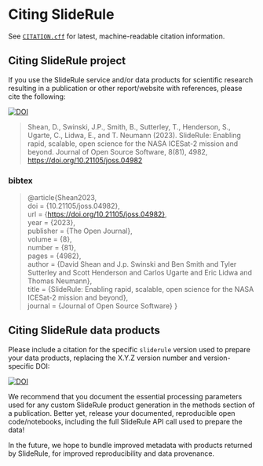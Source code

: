 # Citing SlideRule

See [`CITATION.cff`](https://github.com/SlideRuleEarth/sliderule/blob/main/CITATION.cff) for latest, machine-readable citation information.

## Citing SlideRule project
If you use the SlideRule service and/or data products for scientific research resulting in a publication or other report/website with references, please cite the following:

[![DOI](https://joss.theoj.org/papers/10.21105/joss.04982/status.svg)](https://doi.org/10.21105/joss.04982)

>Shean, D., Swinski, J.P., Smith, B., Sutterley, T., Henderson, S., Ugarte, C., Lidwa, E., and T. Neumann (2023). SlideRule: Enabling rapid, scalable, open science for the NASA ICESat-2 mission and beyond. Journal of Open Source Software, 8(81), 4982, https://doi.org/10.21105/joss.04982

### bibtex
> @article{Shean2023,  
> doi = {10.21105/joss.04982},  
> url = {https://doi.org/10.21105/joss.04982},  
> year = {2023},  
> publisher = {The Open Journal},  
> volume = {8},  
> number = {81},  
> pages = {4982},  
> author = {David Shean and J.p. Swinski and Ben Smith and Tyler Sutterley and Scott Henderson and Carlos Ugarte and Eric Lidwa and Thomas Neumann},  
> title = {SlideRule: Enabling rapid, scalable, open science for the NASA ICESat-2 mission and beyond},  
> journal = {Journal of Open Source Software} } 

## Citing SlideRule data products
Please include a citation for the specific `sliderule` version used to prepare your data products, replacing the X.Y.Z version number and version-specific DOI:

[![DOI](https://zenodo.org/badge/DOI/10.5281/zenodo.4660020.svg)](https://doi.org/10.5281/zenodo.4660020)

We recommend that you document the essential processing parameters used for any custom SlideRule product generation in the methods section of a publication. Better yet, release your documented, reproducible open code/notebooks, including the full SlideRule API call used to prepare the data!

In the future, we hope to bundle improved metadata with products returned by SlideRule, for improved reproducibility and data provenance.
